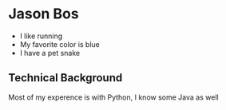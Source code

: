 # Jason Bos

- I like running
- My favorite color is blue
- I have a pet snake


## Technical Background

Most of my experence is with Python, I know some Java as well
